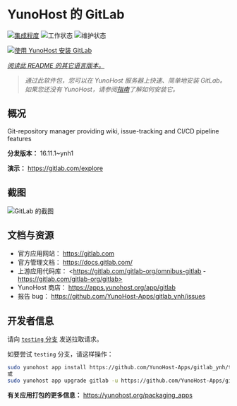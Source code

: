 <!--
注意：此 README 由 <https://github.com/YunoHost/apps/tree/master/tools/readme_generator> 自动生成
请勿手动编辑。
-->

# YunoHost 的 GitLab

[![集成程度](https://dash.yunohost.org/integration/gitlab.svg)](https://dash.yunohost.org/appci/app/gitlab) ![工作状态](https://ci-apps.yunohost.org/ci/badges/gitlab.status.svg) ![维护状态](https://ci-apps.yunohost.org/ci/badges/gitlab.maintain.svg)

[![使用 YunoHost 安装 GitLab](https://install-app.yunohost.org/install-with-yunohost.svg)](https://install-app.yunohost.org/?app=gitlab)

*[阅读此 README 的其它语言版本。](./ALL_README.md)*

> *通过此软件包，您可以在 YunoHost 服务器上快速、简单地安装 GitLab。*  
> *如果您还没有 YunoHost，请参阅[指南](https://yunohost.org/install)了解如何安装它。*

## 概况

Git-repository manager providing wiki, issue-tracking and CI/CD pipeline features

**分发版本：** 16.11.1~ynh1

**演示：** <https://gitlab.com/explore>

## 截图

![GitLab 的截图](./doc/screenshots/GitLab_running_11.0_(2018-07).png)

## 文档与资源

- 官方应用网站： <https://gitlab.com>
- 官方管理文档： <https://docs.gitlab.com/>
- 上游应用代码库： <https://gitlab.com/gitlab-org/omnibus-gitlab - https://gitlab.com/gitlab-org/gitlab>
- YunoHost 商店： <https://apps.yunohost.org/app/gitlab>
- 报告 bug： <https://github.com/YunoHost-Apps/gitlab_ynh/issues>

## 开发者信息

请向 [`testing` 分支](https://github.com/YunoHost-Apps/gitlab_ynh/tree/testing) 发送拉取请求。

如要尝试 `testing` 分支，请这样操作：

```bash
sudo yunohost app install https://github.com/YunoHost-Apps/gitlab_ynh/tree/testing --debug
或
sudo yunohost app upgrade gitlab -u https://github.com/YunoHost-Apps/gitlab_ynh/tree/testing --debug
```

**有关应用打包的更多信息：** <https://yunohost.org/packaging_apps>
